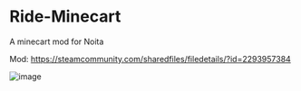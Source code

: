 # Ride-Minecart
 A minecart mod for Noita

Mod: https://steamcommunity.com/sharedfiles/filedetails/?id=2293957384

![image](https://user-images.githubusercontent.com/59062738/130231226-4d5970cb-8acc-47dd-8d5d-5b86dc4d4f13.png)


